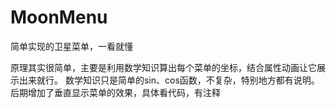 # MoonMenu
简单实现的卫星菜单，一看就懂

原理其实很简单，主要是利用数学知识算出每个菜单的坐标，结合属性动画让它展示出来就行。
数学知识只是简单的sin、cos函数，不复杂，特别地方都有说明。
后期增加了垂直显示菜单的效果，具体看代码，有注释
